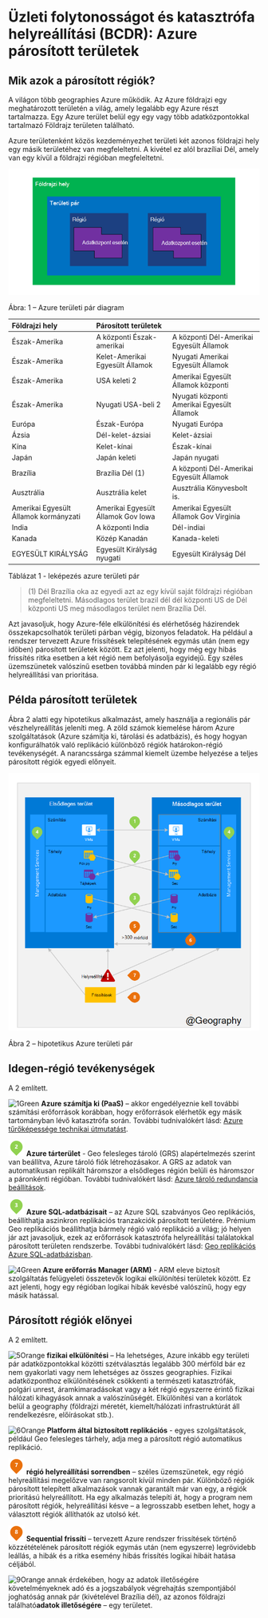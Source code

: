 <properties
    pageTitle="Üzleti folytonosságot és katasztrófa helyreállítási (BCDR): Azure párosított régiók |} Microsoft Azure"
    description="Azure területi párban győződjön meg arról, hogy alkalmazások rugalmassá adatok központ hibák során."
    services="site-recovery"
    documentationCenter=""
    authors="rayne-wiselman"
    manager="jwhit"
    editor=""/>

<tags
    ms.service="site-recovery"
    ms.workload="storage-backup-recovery"
    ms.tgt_pltfrm="na"
    ms.devlang="na"
    ms.topic="article"
    ms.date="08/23/2016"
    ms.author="raynew"/>

# <a name="business-continuity-and-disaster-recovery-bcdr-azure-paired-regions"></a>Üzleti folytonosságot és katasztrófa helyreállítási (BCDR): Azure párosított területek

## <a name="what-are-paired-regions"></a>Mik azok a párosított régiók?

A világon több geographies Azure működik. Az Azure földrajzi egy meghatározott területén a világ, amely legalább egy Azure részt tartalmazza. Egy Azure terület belül egy egy vagy több adatközpontokkal tartalmazó Földrajz területen található.

Azure területenként közös kezdeményezhet területi két azonos földrajzi hely egy másik területéhez van megfeleltetni. A kivétel ez alól brazíliai Dél, amely van egy kívül a földrajzi régióban megfeleltetni.


![AzureGeography](./media/best-practices-availability-paired-regions/GeoRegionDataCenter.png)

Ábra: 1 – Azure területi pár diagram



| Földrajzi hely     |  Párosított területek  |                     |
| :-------------| :-------------   | :-------------      |
| Észak-Amerika | A központi Észak-amerikai | A központi Dél-Amerikai Egyesült Államok    |
| Észak-Amerika | Kelet-Amerikai Egyesült Államok          | Nyugati Amerikai Egyesült Államok             |
| Észak-Amerika | USA keleti 2        | Amerikai Egyesült Államok központi          |
| Észak-Amerika | Nyugati USA-beli 2        | Nyugati központi Amerikai Egyesült Államok     |
| Európa        | Észak-Európa     | Nyugati Európa         |
| Ázsia          | Dél-kelet-ázsiai  | Kelet-ázsiai           |
| Kína         | Kelet-kínai       | Észak-kínai         |
| Japán         | Japán keleti       | Japán nyugati          |
| Brazília        | Brazília Dél (1) | A központi Dél-Amerikai Egyesült Államok    |
| Ausztrália     | Ausztrália kelet   | Ausztrália Könyvesbolt is. |
| Amerikai Egyesült Államok kormányzati | Amerikai Egyesült Államok Gov Iowa      | Amerikai Egyesült Államok Gov Virginia     |
| India         | A központi India    | Dél-indiai         |
| Kanada        | Közép Kanadán   | Kanada-keleti         |
| EGYESÜLT KIRÁLYSÁG            | Egyesült Királyság nyugati          | Egyesült Királyság Dél            |

Táblázat 1 - leképezés azure területi pár

> (1) Dél Brazília oka az egyedi azt az egy kívül saját földrajzi régióban megfeleltetni. Másodlagos terület brazil dél dél központi US de Dél központi US meg másodlagos terület nem Brazília Dél.

Azt javasoljuk, hogy Azure-féle elkülönítési és elérhetőség házirendek összekapcsolhatók területi párban végig, bizonyos feladatok. Ha például a rendszer tervezett Azure frissítések telepítésének egymás után (nem egy időben) párosított területek között. Ez azt jelenti, hogy még egy hibás frissítés ritka esetben a két régió nem befolyásolja egyidejű. Egy széles üzemszünetek valószínű esetben továbbá minden pár ki legalább egy régió helyreállítási van prioritása.

## <a name="an-example-of-paired-regions"></a>Példa párosított területek
Ábra 2 alatti egy hipotetikus alkalmazást, amely használja a regionális pár vészhelyreállítás jeleníti meg. A zöld számok kiemelése három Azure szolgáltatások (Azure számítja ki, tárolási és adatbázis), és hogy hogyan konfigurálhatók való replikáció különböző régiók határokon-régió tevékenységét. A narancssárga számmal kiemelt üzembe helyezése a teljes párosított régiók egyedi előnyeit.


![Párosított régió előnyöket áttekintése](./media/best-practices-availability-paired-regions/PairedRegionsOverview2.png)

Ábra 2 – hipotetikus Azure területi pár

## <a name="cross-region-activities"></a>Idegen-régió tevékenységek
A 2 említett.

![1Green](./media/best-practices-availability-paired-regions/1Green.png) **Azure számítja ki (PaaS)** – akkor engedélyeznie kell további számítási erőforrások korábban, hogy erőforrások elérhetők egy másik tartományban lévő katasztrófa során. További tudnivalókért lásd: [Azure tűrőképessége technikai útmutatást](./resiliency/resiliency-technical-guidance.md).

![2Green](./media/best-practices-availability-paired-regions/2Green.png) **Azure tárterület** - Geo felesleges tároló (GRS) alapértelmezés szerint van beállítva, Azure tároló fiók létrehozásakor. A GRS az adatok van automatikusan replikált háromszor a elsődleges régión belüli és háromszor a páronkénti régióban. További tudnivalókért lásd: [Azure tároló redundancia beállítások](storage/storage-redundancy.md).


![3Green](./media/best-practices-availability-paired-regions/3Green.png) **Azure SQL-adatbázisait** – az Azure SQL szabványos Geo replikációs, beállíthatja aszinkron replikációs tranzakciók párosított területére. Prémium Geo replikációs beállíthatja bármely régió való replikáció a világ; jó helyen jár azt javasoljuk, ezek az erőforrások katasztrófa helyreállítási találatokkal párosított területen rendszerbe. További tudnivalókért lásd: [Geo replikációs Azure SQL-adatbázisban](./sql-database/sql-database-geo-replication-overview.md).

![4Green](./media/best-practices-availability-paired-regions/4Green.png) **Azure erőforrás Manager (ARM)** - ARM eleve biztosít szolgáltatás felügyeleti összetevők logikai elkülönítési területek között. Ez azt jelenti, hogy egy régióban logikai hibák kevésbé valószínű, hogy egy másik hatással.

## <a name="benefits-of-paired-regions"></a>Párosított régiók előnyei
A 2 említett.  

![5Orange](./media/best-practices-availability-paired-regions/5Orange.png)
**fizikai elkülönítési** – Ha lehetséges, Azure inkább egy területi pár adatközpontokkal közötti szétválasztás legalább 300 mérföld bár ez nem gyakorlati vagy nem lehetséges az összes geographies. Fizikai adatközponthoz elkülönítésének csökkenti a természeti katasztrófák, polgári unrest, áramkimaradásokat vagy a két régió egyszerre érintő fizikai hálózati kihagyások annak a valószínűségét. Elkülönítési van a korlátok belül a geography (földrajzi méretét, kiemelt/hálózati infrastruktúrát áll rendelkezésre, előírásokat stb.).  

![6Orange](./media/best-practices-availability-paired-regions/6Orange.png)
**Platform által biztosított replikációs** - egyes szolgáltatások, például Geo felesleges tárhely, adja meg a párosított régió automatikus replikáció.

![7Orange](./media/best-practices-availability-paired-regions/7Orange.png)
**régió helyreállítási sorrendben** – széles üzemszünetek, egy régió helyreállítási megelőzve van rangsorolt kívül minden pár. Különböző régiók párosított telepített alkalmazások vannak garantált már van egy, a régiók prioritású helyreállított. Ha egy alkalmazás telepíti át, hogy a program nem párosított régiók, helyreállítási késve – a legrosszabb esetben lehet, hogy a választott régiók állíthatók az utolsó két.

![8Orange](./media/best-practices-availability-paired-regions/8Orange.png)
**Sequential frissíti** – tervezett Azure rendszer frissítések történő közzétételének párosított régiók egymás után (nem egyszerre) legrövidebb leállás, a hibák és a ritka esemény hibás frissítés logikai hibáit hatása céljából.


![9Orange](./media/best-practices-availability-paired-regions/9Orange.png)
annak érdekében, hogy az adatok illetőségére követelményeknek adó és a jogszabályok végrehajtás szempontjából joghatóság annak pár (kivételével Brazília dél), az azonos földrajzi található**adatok illetőségére** – egy területet.

